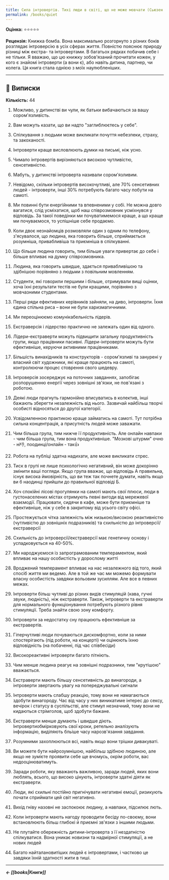 ```yaml
---
title: Сила інтровертів. Тихі люди в світі, що не може мовчати (Сьюзен Кейн)
permalink: /books/quiet
---
```


**Оцінка:** ⭐️⭐️⭐️⭐️⭐️

**Рецензія:** Книжка бомба. Вона максимально розгорнуто з різних боків розглядає інтроверсію в усіх сферах життя. Повністю пояснює природу різниці між екстра- та інтровертами. В багатьох рядках побачив себе і не тільки. Я вважаю, що цю книжку зобов'язаний прочитати кожен, у кого є знайомі інтроверти (а вони є), або навіть дитина, партнер, чи колега. Ця книга стала однією з моїх наулюбленіших.

---

## 📑 Виписки

**Кількість:** 44

1. Можливо, у дитинстві ви чули, як батьки вибачаються за вашу сором'язливість.

2. Вам можуть казати, що ви надто "заглиблюєтесь у себе".

3. Спілкування з людьми може викликати почуття небезпеки, страху, та закоханості.

4. Інтроверти краще висловлюють думки на  письмі, ніж усно.

5. Чимало інтровертів вирізняються високою чутливістю, сенсетивністю.

6. Мабуть, у дитинстві інтроверта називали сором'язливим.

7. Невідомо, скільки інтровертів високочутливі, але 70% сенсетивних людей - інтроверти, інші 30% потребують багато часу побути на самоті.

8. Ми повинні бути енергійними та впевненими у собі. Не можна довго вагатися, слід усміхатися, щоб наш співрозмовник усміхнувся у відповідь. За такої поведінки ми почуватимемося краще, а що краще ми почуваємося, то успішніше себе продаємо. 

9. Коли двоє незнайомців розмовляли один з одним по телефону, з'ясувалося, що людина, яка говорить більше, сприймається розумніша, привабливіша та приємніша в спілкуванні.

10. Що більше людина говорить, тим більше уваги привертає до себе і більше впливає на думку співрозмовника.

11. Людина, яка говорить швидше, здається привабливішою та здібнішою порівняно з людьми з повільним мовленням.

12. Студенти, які говорили першими і більше, отримували вищі оцінки, хоча їхні результати тестів не були кращими, порівняно з мовчазними студентами.

13. Перші ряди ефективних керівників зайняли, на диво, інтроверти. Їхня єдина спільна риса – вони не були харизматичними. 

14. Ми переоцінюємо комунікабельність лідерів.

15. Екстраверсія і лідерство практично не залежать один від одного.

16. Лідери-екстраверти можуть підвищити загальну продуктивність групи, якщо працівники пасивні. Лідери-інтроверти можуть бути ефективніше, керуючи активними працівниками.

17. Більшість винахідників та конструкторів - сором'язливі та занурені у власний світ художники, які краще працюють на самоті, контролюючи процес стоврення свого шедевру.

18. Інтроверсія зосереджує на поточних завданнях, запобігає розпорушенню енергії через зовнішні зв'язки, не пов'язані з роботою.

19. Деякі люди прагнуть гармонійно вписуватись в колектив, інші бажають зберегти незалежність від нього. Зазвичай найбільш творчі особисті відносяться до другої категорії.

20. Усвідомленною практикою краще займатись на самоті. Тут потрібна сильна концентрація, а присутність людей може заважати.

21. Чим більша група, тим нижче її продуктивність. Але онлайн навпаки - чим більша група, тим вона продуктивніше. "Мозкові штурми" очно - ні👎, поодинці/онлайн - так👍

22. Робота на публіці здатна надихати, але може викликати стрес.

23. Тиск в групі не лише психологічно негативний, він може докорінно змінити ваші погляди. Якщо група вважає, що відповідь А правильна, існує висока ймовірність, що ви теж так почнете думати, навіть якщо ви б наодинці прийшли до правильної відповіді Б. 

24. Хоч спокійні лісові прогулянки на самоті мають свої плюси, люди в густонаселених містах отримують певні вигоди від мережевої взаємодії. Працювати, сидячи в кафе, може бути приємніше та ефективніше, ніж у себе в закритому від усього світу офісі.

25. Простежується чітка залежність між низькою/високою реактивністю (чутливістю до зовнішніх подразників) та схильністю до інтроверсії/екстраверсії

26. Схильність до інтроверсії/екстраверсії має генетичну основу і успадковується на 40-50%.

27. Ми народжуємося із запрограмованим темпераментом, який впливає на нашу особистість у дорослому житті

28. Вроджений темперамент впливає на нас незалежного від того, який спосіб життя ми ведемо. Але в той же час ми можемо формувати власну особистість завдяки вольовим зусиллям. Але все в певних межах.

29. Інтроверти більш чутливі до різних видів стимуляцій (кава, гучні звуки, людність), ніж екстраверти. Також, інтроверти та екстраверти для нормального функціонування потребують різного рівня стимуляції. Треба знайти свою зону комфорту.

30. Інтроверти за недостатку сну працюють ефективніше за екстравертів.

31. Гіперчутливі люди почуваються дискомфортно, коли за ними спостерігають (під роботи, на концерті) чи оцінюють їхню відповідність (на побаченні, під час співбесіди)

32. Високореактивні інтроверти багато пітніють.

33. Чим менше людина реагує на зовнішні подразники, тим "крутішою" вважається. 

34. Екстраверти мають більшу сенсетивність до винагороди, а інтроверти звертають увагу на попереджувальні сигнали

35. Інтроверти мають слабшу реакцію, тому вони не намагаються здобути винагороду. Час від часу у них виникатиме інтерес до сексу, вечірок і статусу в суспільстві, але стимул незначний, тому вони не кидаються стрімголов, щоб здобути бажане.

36.  Екстраверти менше думають і швидше діють. Інтровертиобмірковують свої кроки, ретельно аналізують інформацію, виділяють бльіше часу нарозв'язання завдання.

37. Розумними захоплюються всі, навіть якщо вони трішки дивакуваті.

38. Ви можете бути найрозумнішою, найбільш здібною людиною, але якщо не зумієте проявити себе ще вчомусь, окрім роботи, вас недооцінюватимуть.

39. Заради роботи, яку вважають важливою, заради людей, яких вони люблять, всього, що високо цінують, інтроверти здатні діяти як екстраверти.

40. Люди, які схильні постійно пригнічувати негативні емоції, ризикують почати сприймати цей світ негативно.

41. Вихід гніву назовні не заспокоює людину, а навпаки, підсилює лють.

42. Коли інтроверти мають нагоду проводити бесіду по-своєму, вони встановлюють більш глибокі й приємні зв'язки з іншими людьми.

43. Не плутайте обережність дитини-інтроверта з її нездатністю спілкуватися. Вона уникає новизни та надмірної стимуляції, а не нових людей

44. Багато найталановитіших людей є інтровертами, і частково це завдяки їхній здатності жити в тиші.

---

***← [[books|Книги]]***